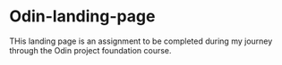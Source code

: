 # Odin-landing-page

THis landing page is an assignment to be completed during my journey through the Odin project foundation course.
